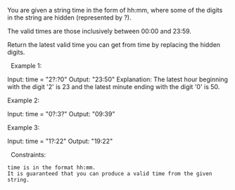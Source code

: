You are given a string time in the form of  hh:mm, where some of the digits in the string are hidden (represented by ?).

The valid times are those inclusively between 00:00 and 23:59.

Return the latest valid time you can get from time by replacing the hidden digits.

 
Example 1:

Input: time = "2?:?0"
Output: "23:50"
Explanation: The latest hour beginning with the digit '2' is 23 and the latest minute ending with the digit '0' is 50.


Example 2:

Input: time = "0?:3?"
Output: "09:39"


Example 3:

Input: time = "1?:22"
Output: "19:22"


 
Constraints:


	time is in the format hh:mm.
	It is guaranteed that you can produce a valid time from the given string.

